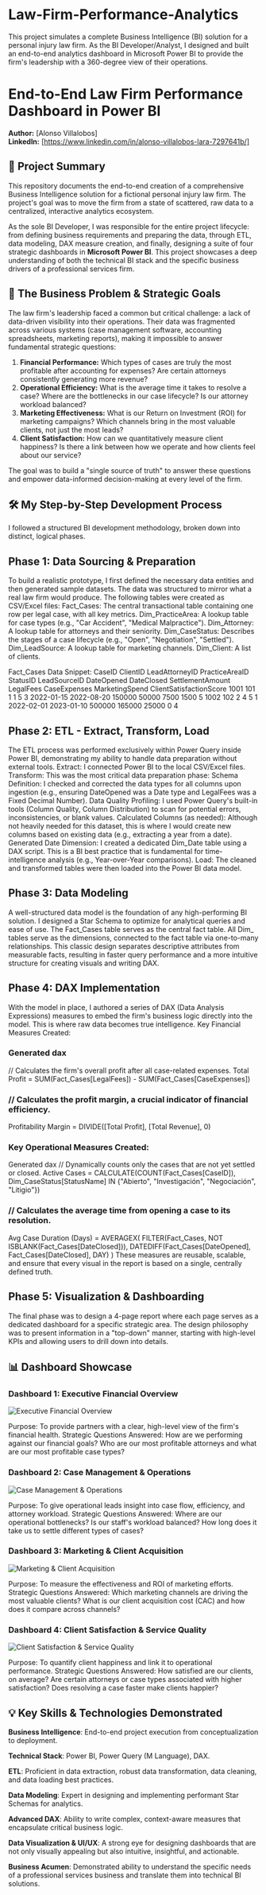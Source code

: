# Law-Firm-Performance-Analytics
This project simulates a complete Business Intelligence (BI) solution for a personal injury law firm. As the BI Developer/Analyst, I designed and built an end-to-end analytics dashboard in Microsoft Power BI to provide the firm's leadership with a 360-degree view of their operations.

# End-to-End Law Firm Performance Dashboard in Power BI

**Author:** [Alonso Villalobos]  
**LinkedIn:** [https://www.linkedin.com/in/alonso-villalobos-lara-7297641b/]  

## 🚀 Project Summary

This repository documents the end-to-end creation of a comprehensive Business Intelligence solution for a fictional personal injury law firm. The project's goal was to move the firm from a state of scattered, raw data to a centralized, interactive analytics ecosystem.

As the sole BI Developer, I was responsible for the entire project lifecycle: from defining business requirements and preparing the data, through ETL, data modeling, DAX measure creation, and finally, designing a suite of four strategic dashboards in **Microsoft Power BI**. This project showcases a deep understanding of both the technical BI stack and the specific business drivers of a professional services firm.

## 🎯 The Business Problem & Strategic Goals

The law firm's leadership faced a common but critical challenge: a lack of data-driven visibility into their operations. Their data was fragmented across various systems (case management software, accounting spreadsheets, marketing reports), making it impossible to answer fundamental strategic questions:

1.  **Financial Performance:** Which types of cases are truly the most profitable after accounting for expenses? Are certain attorneys consistently generating more revenue?
2.  **Operational Efficiency:** What is the average time it takes to resolve a case? Where are the bottlenecks in our case lifecycle? Is our attorney workload balanced?
3.  **Marketing Effectiveness:** What is our Return on Investment (ROI) for marketing campaigns? Which channels bring in the most valuable clients, not just the most leads?
4.  **Client Satisfaction:** How can we quantitatively measure client happiness? Is there a link between how we operate and how clients feel about our service?

The goal was to build a "single source of truth" to answer these questions and empower data-informed decision-making at every level of the firm.

## 🛠️ My Step-by-Step Development Process

I followed a structured BI development methodology, broken down into distinct, logical phases.

## Phase 1: Data Sourcing & Preparation

To build a realistic prototype, I first defined the necessary data entities and then generated sample datasets. The data was structured to mirror what a real law firm would produce.
The following tables were created as CSV/Excel files:
Fact_Cases: The central transactional table containing one row per legal case, with all key metrics.
Dim_PracticeArea: A lookup table for case types (e.g., "Car Accident", "Medical Malpractice").
Dim_Attorney: A lookup table for attorneys and their seniority.
Dim_CaseStatus: Describes the stages of a case lifecycle (e.g., "Open", "Negotiation", "Settled").
Dim_LeadSource: A lookup table for marketing channels.
Dim_Client: A list of clients.


Fact_Cases Data Snippet:
CaseID	ClientID	LeadAttorneyID	PracticeAreaID	StatusID	LeadSourceID	DateOpened	DateClosed	SettlementAmount	LegalFees	CaseExpenses	MarketingSpend	ClientSatisfactionScore
1001	101	1	1	5	3	2022-01-15	2022-08-20	150000	50000	7500	1500	5
1002	102	2	4	5	1	2022-02-01	2023-01-10	500000	165000	25000	0	4

## Phase 2: ETL - Extract, Transform, Load

The ETL process was performed exclusively within Power Query inside Power BI, demonstrating my ability to handle data preparation without external tools.
Extract: I connected Power BI to the local CSV/Excel files.
Transform: This was the most critical data preparation phase:
Schema Definition: I checked and corrected the data types for all columns upon ingestion (e.g., ensuring DateOpened was a Date type and LegalFees was a Fixed Decimal Number).
Data Quality Profiling: I used Power Query's built-in tools (Column Quality, Column Distribution) to scan for potential errors, inconsistencies, or blank values.
Calculated Columns (as needed): Although not heavily needed for this dataset, this is where I would create new columns based on existing data (e.g., extracting a year from a date).
Generated Date Dimension: I created a dedicated Dim_Date table using a DAX script. This is a BI best practice that is fundamental for time-intelligence analysis (e.g., Year-over-Year comparisons).
Load: The cleaned and transformed tables were then loaded into the Power BI data model.

## Phase 3: Data Modeling

A well-structured data model is the foundation of any high-performing BI solution. I designed a Star Schema to optimize for analytical queries and ease of use.
The Fact_Cases table serves as the central fact table.
All Dim_ tables serve as the dimensions, connected to the fact table via one-to-many relationships.
This classic design separates descriptive attributes from measurable facts, resulting in faster query performance and a more intuitive structure for creating visuals and writing DAX.

## Phase 4: DAX Implementation

With the model in place, I authored a series of DAX (Data Analysis Expressions) measures to embed the firm's business logic directly into the model. This is where raw data becomes true intelligence.
Key Financial Measures Created:

### Generated dax
// Calculates the firm's overall profit after all case-related expenses.
Total Profit = SUM(Fact_Cases[LegalFees]) - SUM(Fact_Cases[CaseExpenses])

### // Calculates the profit margin, a crucial indicator of financial efficiency.
Profitability Margin = DIVIDE([Total Profit], [Total Revenue], 0)

### Key Operational Measures Created:
Generated dax
// Dynamically counts only the cases that are not yet settled or closed.
Active Cases = CALCULATE(COUNT(Fact_Cases[CaseID]), Dim_CaseStatus[StatusName] IN {"Abierto", "Investigación", "Negociación", "Litigio"})

### // Calculates the average time from opening a case to its resolution.
Avg Case Duration (Days) = 
AVERAGEX(
    FILTER(Fact_Cases, NOT ISBLANK(Fact_Cases[DateClosed])),
    DATEDIFF(Fact_Cases[DateOpened], Fact_Cases[DateClosed], DAY)
)
These measures are reusable, scalable, and ensure that every visual in the report is based on a single, centrally defined truth.

## Phase 5: Visualization & Dashboarding

The final phase was to design a 4-page report where each page serves as a dedicated dashboard for a specific strategic area. The design philosophy was to present information in a "top-down" manner, starting with high-level KPIs and allowing users to drill down into details.

## 📊 Dashboard Showcase

### Dashboard 1: Executive Financial Overview
![Executive Financial Overview](snapshots/dashboard1.png)

Purpose: To provide partners with a clear, high-level view of the firm's financial health.
Strategic Questions Answered: How are we performing against our financial goals? Who are our most profitable attorneys and what are our most profitable case types?

### Dashboard 2: Case Management & Operations
![Case Management & Operations](snapshots/dashboard2.png)

Purpose: To give operational leads insight into case flow, efficiency, and attorney workload.
Strategic Questions Answered: Where are our operational bottlenecks? Is our staff's workload balanced? How long does it take us to settle different types of cases?

### Dashboard 3: Marketing & Client Acquisition
![Marketing & Client Acquisition](snapshots/dashboard3.png)

Purpose: To measure the effectiveness and ROI of marketing efforts.
Strategic Questions Answered: Which marketing channels are driving the most valuable clients? What is our client acquisition cost (CAC) and how does it compare across channels?

### Dashboard 4: Client Satisfaction & Service Quality
![Client Satisfaction & Service Quality](snapshots/dashboard4.png)

Purpose: To quantify client happiness and link it to operational performance.
Strategic Questions Answered: How satisfied are our clients, on average? Are certain attorneys or case types associated with higher satisfaction? Does resolving a case faster make clients happier?

## 💡 Key Skills & Technologies Demonstrated

**Business Intelligence**: End-to-end project execution from conceptualization to deployment.

**Technical Stack**: Power BI, Power Query (M Language), DAX.

**ETL**: Proficient in data extraction, robust data transformation, data cleaning, and data loading best practices.

**Data Modeling**: Expert in designing and implementing performant Star Schemas for analytics.

**Advanced DAX**: Ability to write complex, context-aware measures that encapsulate critical business logic.

**Data Visualization & UI/UX**: A strong eye for designing dashboards that are not only visually appealing but also intuitive, insightful, and actionable.

**Business Acumen**: Demonstrated ability to understand the specific needs of a professional services business and translate them into technical BI solutions.
